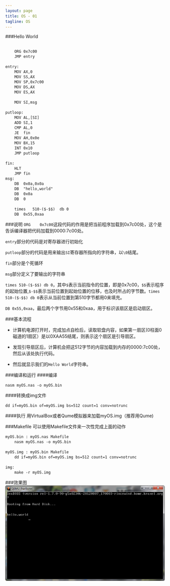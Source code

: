 ```yaml
---
layout: page
title: OS - 01
tagline: OS
---
```


###Hello World
<pre><code>
	ORG	0x7c00
	JMP	entry

entry:
	MOV	AX,0
	MOV	SS,AX
	MOV	SP,0x7c00
	MOV	DS,AX
	MOV	ES,AX

	MOV	SI,msg

putloop:
	MOV	AL,[SI]
	ADD	SI,1
	CMP	AL,0
	JE	fin
	MOV	AH,0x0e
	MOV	BX,15
	INT	0x10
	JMP	putloop

fin:
	HLT
	JMP	fin
msg:
	DB	0x0a,0x0a
	DB	"hello,world"
	DB	0x0a
	DB	0

	times	510-($-$$)	db 0
	DB	0x55,0xaa
</code></pre>

###说明
`ORG	0x7c00`这段代码的作用是把当前程序加载到0x7c00处，这个是告诉编译器把代码加载到0000:7c00处。

`entry`部分的代码是对寄存器进行初始化

`putloop`部分的代码是用来输出`SI`寄存器所指向的字符串，以`\0`结尾。

`fin`部分是个死循环

`msg`部分定义了要输出的字符串

`times 510-($-$$) db 0`，其中`$`表示当前指令的位置，即是0x7c00，`$$`表示程序的起始位置,`$-$$`表示当前位置到起始位置的位移，也及时所占的字节数。`times 510-($-$$) db 0`表示从当前位置到第510字节都用0来填充。

`DB 0x55,0xaa`，最后两个字节用0x55和0xaa，用于标识该扇区是启动扇区。

###基本流程

* 计算机电源打开时，完成加点自检后，读取软盘内容，如果第一扇区(0柱面0磁道的1扇区）是以0XAA55结尾，则表示这个扇区是引导扇区。

* 发现引导扇区后，计算机会把这512字节的内容加载到内存的0000:7c00处，然后从该处执行代码。

* 然后就显示我们的`Hello World`字符串。

###编译和运行
####编译
<pre><code>nasm myOS.nas -o myOS.bin</code></pre>

####转换成img文件
<pre><code>dd if=myOS.bin of=myOS.img bs=512 count=1 conv=notrunc</code></pre>

####执行
用VirtualBox或者Qume模拟器来加载myOS.img（推荐用Qume)

###Makefile
可以使用Makefile文件来一次性完成上面的动作
<pre><code>myOS.bin : myOS.nas Makefile
	nasm myOS.nas -o myOS.bin

myOS.img : myOS.bin Makefile
	dd if=myOS.bin of=myOS.img bs=512 count=1 conv=notrunc

img:
	make -r myOS.img</code></pre>

###效果图
![](images/OS-1.jpg)




